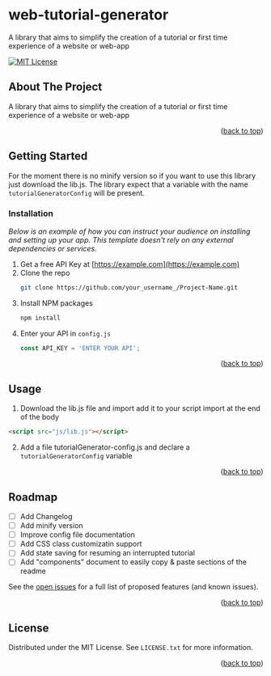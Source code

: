 # web-tutorial-generator
A library that aims to simplify the creation of a tutorial or first time experience of a website or web-app
<!-- Improved compatibility of back to top link: See: https://github.com/othneildrew/Best-README-Template/pull/73 -->
<a name="readme-top"></a>
[![MIT License][license-shield]][license-url]


<!-- TABLE OF CONTENTS -->


<!-- ABOUT THE PROJECT -->
## About The Project

A library that aims to simplify the creation of a tutorial or first time experience of a website or web-app

<p align="right">(<a href="#readme-top">back to top</a>)</p>



<!-- GETTING STARTED -->
## Getting Started

For the moment there is no minify version so if you want to use this library just download the lib.js.
The library expect that a variable with the name ```tutorialGeneratorConfig``` will be present.

### Installation

_Below is an example of how you can instruct your audience on installing and setting up your app. This template doesn't rely on any external dependencies or services._

1. Get a free API Key at [https://example.com](https://example.com)
2. Clone the repo
   ```sh
   git clone https://github.com/your_username_/Project-Name.git
   ```
3. Install NPM packages
   ```sh
   npm install
   ```
4. Enter your API in `config.js`
   ```js
   const API_KEY = 'ENTER YOUR API';
   ```

<p align="right">(<a href="#readme-top">back to top</a>)</p>



<!-- USAGE EXAMPLES -->
## Usage

1. Download the lib.js file and import add it to your script import at the end of the body
```html
<script src="js/lib.js"></script>
```
2. Add a file tutorialGenerator-config.js and declare a ```tutorialGeneratorConfig``` variable

<p align="right">(<a href="#readme-top">back to top</a>)</p>



<!-- ROADMAP -->
## Roadmap

- [ ] Add Changelog
- [ ] Add minify version
- [ ] Improve config file documentation
- [ ] Add CSS class customizatin support
- [ ] Add state saving for resuming an interrupted tutorial
- [ ] Add "components" document to easily copy & paste sections of the readme

See the [open issues](https://github.com/jincio92/web-tutorial-generator/issues) for a full list of proposed features (and known issues).

<p align="right">(<a href="#readme-top">back to top</a>)</p>


<!-- LICENSE -->
## License

Distributed under the MIT License. See `LICENSE.txt` for more information.

<p align="right">(<a href="#readme-top">back to top</a>)</p>



<!-- MARKDOWN LINKS & IMAGES -->
<!-- https://www.markdownguide.org/basic-syntax/#reference-style-links -->
[license-shield]: https://img.shields.io/github/license/jincio92/mgdbtool.svg?style=for-the-badge
[license-url]: https://github.com/jincio92/mgdbtool/blob/master/LICENSE.txt

